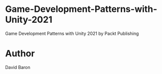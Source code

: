 # Game-Development-Patterns-with-Unity-2021
Game Development Patterns with Unity 2021 by Packt Publishing

# Author
David Baron